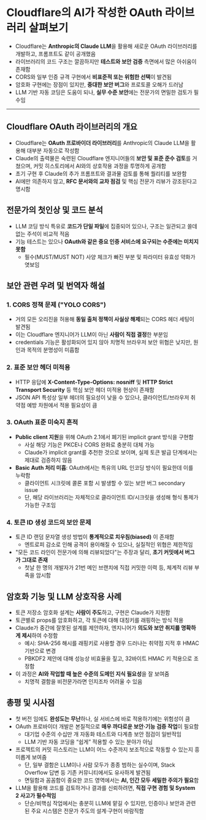 # Cloudflare의 AI가 작성한 OAuth 라이브러리 살펴보기


* Cloudflare는 **Anthropic의 Claude LLM**을 활용해 새로운 OAuth 라이브러리를 개발하고, 프롬프트도 같이 공개했음
* 라이브러리의 코드 구조는 깔끔하지만 **테스트와 보안 검증** 측면에서 많은 아쉬움이 존재함
* CORS와 일부 인증 규격 구현에서 **비표준적 또는 위험한 선택**이 발견됨
* 암호화 구현에는 장점이 있지만, **중대한 보안 버그**와 프로토콜 오해가 드러남
* LLM 기반 자동 코딩은 도움이 되나, **실무 수준 보안**에는 전문가의 면밀한 검토가 필수임

---

Cloudflare OAuth 라이브러리의 개요
--------------------------

* Cloudflare는 **OAuth 프로바이더 라이브러리**를 Anthropic의 Claude LLM을 활용해 대부분 자동으로 작성함
* Claude의 출력물은 숙련된 Cloudflare 엔지니어들의 **보안 및 표준 준수 검토**를 거쳤으며, 커밋 히스토리에서 AI와의 상호작용 과정을 투명하게 공개함
* 초기 구현 후 Claude의 추가 프롬프트와 결과물 검토를 통해 퀄리티를 보완함
* AI에만 의존하지 않고, **RFC 문서와의 교차 점검** 및 핵심 전문가 리뷰가 강조된다고 명시함

전문가의 첫인상 및 코드 분석
----------------

* LLM 코딩 방식 특유로 **코드가 단일 파일**에 집중되어 있으나, 구조는 일관되고 쓸데없는 주석이 비교적 적음
* 기능 테스트는 있으나 **OAuth와 같은 중요 인증 서비스에 요구되는 수준에는 미치지 못함**
  + 필수(MUST/MUST NOT) 사양 체크가 빠진 부분 및 파라미터 유효성 약화가 엿보임

보안 관련 우려 및 번역자 해설
-----------------

### 1. CORS 정책 문제 ("YOLO CORS")

* 거의 모든 오리진을 허용해 **동일 출처 정책이 사실상 해제**되는 CORS 헤더 세팅이 발견됨
* 이는 Cloudflare 엔지니어가 LLM이 아닌 **사람이 직접 결정**한 부분임
* credentials 기능은 활성화되어 있지 않아 치명적 브라우저 보안 위협은 낮지만, 원인과 목적의 분명성이 미흡함

### 2. 표준 보안 헤더 미적용

* HTTP 응답에 **X-Content-Type-Options: nosniff** 및 **HTTP Strict Transport Security** 등 핵심 보안 헤더 미적용 현상이 존재함
* JSON API 특성상 일부 헤더의 필요성이 낮을 수 있으나, 클라이언트/브라우저 취약점 예방 차원에서 적용 필요성이 큼

### 3. OAuth 표준 미숙지 흔적

* **Public client 지원**을 위해 OAuth 2.1에서 폐기된 implicit grant 방식을 구현함
  + 사실 해당 기능은 PKCE나 CORS 완화로 충분히 대체 가능
  + Claude가 implicit grant를 추천한 것으로 보이며, 실제 토큰 발급 단계에서는 제대로 검증하지 않음
* **Basic Auth 처리 미흡**: OAuth에서는 특유의 URL 인코딩 방식이 필요한데 이를 누락함
  + 클라이언트 시크릿에 콜론 포함 시 발생할 수 있는 보안 버그 secondary issue
  + 단, 해당 라이브러리는 자체적으로 클라이언트 ID/시크릿을 생성해 형식 통제가 가능한 구조임

### 4. 토큰 ID 생성 코드의 보안 문제

* 토큰 ID 랜덤 문자열 생성 방법이 **통계적으로 치우침(biased)** 이 존재함
  + 엔트로피 감소로 인해 공격이 용이해질 수 있으나, 실질적인 위협은 제한적임
* "모든 코드 라인이 전문가에 의해 리뷰되었다"는 주장과 달리, **초기 커밋에서 버그가 그대로 존재**
  + 첫날 한 명의 개발자가 21번 메인 브랜치에 직접 커밋한 이력 등, 체계적 리뷰 부족을 암시함

암호화 기능 및 LLM 상호작용 사례
--------------------

* 토큰 저장소 암호화 설계는 **사람이 주도**하고, 구현은 Claude가 지원함
* 토큰별로 props를 암호화하고, 각 토큰에 대해 대칭키를 래핑하는 방식 적용
* Claude가 중간에 잘못된 설계를 제안하자, 엔지니어가 **의도와 보안 취지를 명확하게 제시**하여 수정함
  + 예시: SHA-256 해시를 래핑키로 사용할 경우 드러나는 취약점 지적 후 HMAC 기반으로 변경
  + PBKDF2 제안에 대해 성능상 비효율을 짚고, 32바이트 HMAC 키 적용으로 조정함
* 이 과정은 **AI와 작업할 때 높은 수준의 도메인 지식 필요성**을 잘 보여줌
  + 치명적 결함을 비전문가라면 인지조차 어려울 수 있음

총평 및 시사점
--------

* 첫 버전 임에도 **완성도는 무난**하나, 실 서비스에 바로 적용하기에는 위험성이 큼
* OAuth 프로바이더 개발은 본질적으로 **매우 까다로운 보안·기능 검증 작업**이 필요함
  + 대기업 수준의 수십만 개 자동화 테스트와 다계층 보안 점검이 일반적임
  + LLM 기반 자동 코딩을 “쉽게” 적용할 수 있는 분야가 아님
* 프로젝트의 커밋 히스토리는 LLM이 어느 수준까지 보조적으로 작동할 수 있는지 흥미롭게 보여줌
  + 단, 일부 결함은 LLM이나 사람 모두가 종종 범하는 실수이며, Stack Overflow 답변 등 기존 커뮤니티에서도 유사하게 발견됨
  + 면밀함과 꼼꼼함이 중요한 코드 영역에서는 **AI, 인간 모두 세밀한 주의가 필요**함
* LLM을 활용해 코드를 검토하거나 결과를 신뢰하려면, **직접 구현 경험 및 System 2 사고가 필수적임**
  + 단순/비핵심 작업에서는 충분히 LLM에 맡길 수 있지만, 인증이나 보안과 관련된 주요 시스템은 전문가 주도의 설계·구현이 바람직함
